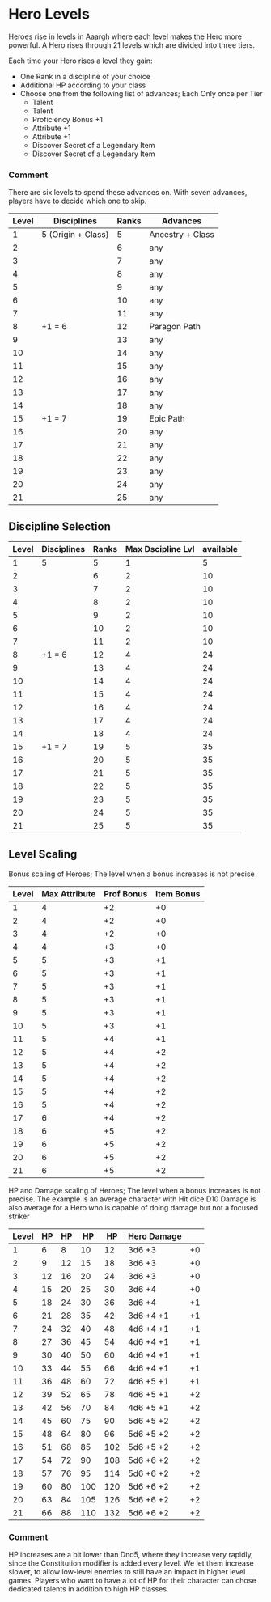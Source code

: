 # Hero Levels

Heroes rise in levels in Aaargh where each level makes the Hero more powerful.
A Hero rises through 21 levels which are divided into three tiers.

Each time your Hero rises a level they gain:
* One Rank in a discipline of your choice
* Additional HP according to your class
* Choose one from the following list of advances; Each Only once per Tier
    * Talent 
    * Talent 
    * Proficiency Bonus +1
    * Attribute +1
    * Attribute +1
    * Discover Secret of a Legendary Item
    * Discover Secret of a Legendary Item
    
### Comment
There are six levels to spend these advances on.
With seven advances, players have to decide which one to skip.

| Level | Disciplines        | Ranks | Advances         |
|-------|--------------------|-------|------------------|
| 1     | 5 (Origin + Class) | 5     | Ancestry + Class |
| 2     |                    | 6     | any              | 
| 3     |                    | 7     | any              |
| 4     |                    | 8     | any              |
| 5     |                    | 9     | any              |
| 6     |                    | 10    | any              |
| 7     |                    | 11    | any              |
| 8     | +1 = 6             | 12    | Paragon Path     |
| 9     |                    | 13    | any              |
| 10    |                    | 14    | any              |
| 11    |                    | 15    | any              | 
| 12    |                    | 16    | any              |
| 13    |                    | 17    | any              |
| 14    |                    | 18    | any              |
| 15    | +1 = 7             | 19    | Epic Path        |
| 16    |                    | 20    | any              |
| 17    |                    | 21    | any              |
| 18    |                    | 22    | any              |
| 19    |                    | 23    | any              |
| 20    |                    | 24    | any              |
| 21    |                    | 25    | any              |


## Discipline Selection
| Level | Disciplines | Ranks | Max Dscipline Lvl | available | 
|-------|-------------|-------|-------------------|-----------|
| 1     | 5           | 5     | 1                 | 5         |
| 2     |             | 6     | 2                 | 10        |
| 3     |             | 7     | 2                 | 10        |
| 4     |             | 8     | 2                 | 10        |
| 5     |             | 9     | 2                 | 10        |
| 6     |             | 10    | 2                 | 10        | Problem!
| 7     |             | 11    | 2                 | 10        | Problem!
| 8     | +1 = 6      | 12    | 4                 | 24        |
| 9     |             | 13    | 4                 | 24        |
| 10    |             | 14    | 4                 | 24        |
| 11    |             | 15    | 4                 | 24        |
| 12    |             | 16    | 4                 | 24        |
| 13    |             | 17    | 4                 | 24        |
| 14    |             | 18    | 4                 | 24        |
| 15    | +1 = 7      | 19    | 5                 | 35        |
| 16    |             | 20    | 5                 | 35        |
| 17    |             | 21    | 5                 | 35        |
| 18    |             | 22    | 5                 | 35        |
| 19    |             | 23    | 5                 | 35        |
| 20    |             | 24    | 5                 | 35        |
| 21    |             | 25    | 5                 | 35        |

## Level Scaling
Bonus scaling of Heroes; The level when a bonus increases is not precise

| Level | Max Attribute | Prof Bonus | Item Bonus |
|-------|---------------|------------|------------|
| 1     | 4             | +2         | +0         | 
| 2     | 4             | +2         | +0         | 
| 3     | 4             | +2         | +0         | 
| 4     | 4             | +3         | +0         | 
| 5     | 5             | +3         | +1         | 
| 6     | 5             | +3         | +1         | 
| 7     | 5             | +3         | +1         | 
| 8     | 5             | +3         | +1         | 
| 9     | 5             | +3         | +1         | 
| 10    | 5             | +3         | +1         | 
| 11    | 5             | +4         | +1         | 
| 12    | 5             | +4         | +2         | 
| 13    | 5             | +4         | +2         | 
| 14    | 5             | +4         | +2         | 
| 15    | 5             | +4         | +2         | 
| 16    | 5             | +4         | +2         | 
| 17    | 6             | +4         | +2         | 
| 18    | 6             | +5         | +2         | 
| 19    | 6             | +5         | +2         | 
| 20    | 6             | +5         | +2         | 
| 21    | 6             | +5         | +2         | 

HP and Damage scaling of Heroes; The level when a bonus increases is not precise.
The example is an average character with Hit dice D10
Damage is also average for a Hero who is capable of doing damage but not a focused striker

| Level | HP  | HP  | HP  | HP  | Hero Damage |     |
|-------|-----|-----|-----|-----|-------------|-----|
| 1     | 6   | 8   | 10  | 12  | 3d6 +3      | +0  | 
| 2     | 9   | 12  | 15  | 18  | 3d6 +3      | +0  | 
| 3     | 12  | 16  | 20  | 24  | 3d6 +3      | +0  | 
| 4     | 15  | 20  | 25  | 30  | 3d6 +4      | +0  | 
| 5     | 18  | 24  | 30  | 36  | 3d6 +4      | +1  | 
| 6     | 21  | 28  | 35  | 42  | 3d6 +4 +1   | +1  | 
| 7     | 24  | 32  | 40  | 48  | 4d6 +4 +1   | +1  | 
| 8     | 27  | 36  | 45  | 54  | 4d6 +4 +1   | +1  | 
| 9     | 30  | 40  | 50  | 60  | 4d6 +4 +1   | +1  | 
| 10    | 33  | 44  | 55  | 66  | 4d6 +4 +1   | +1  | 
| 11    | 36  | 48  | 60  | 72  | 4d6 +5 +1   | +1  | 
| 12    | 39  | 52  | 65  | 78  | 4d6 +5 +1   | +2  | 
| 13    | 42  | 56  | 70  | 84  | 4d6 +5 +1   | +2  | 
| 14    | 45  | 60  | 75  | 90  | 5d6 +5 +2   | +2  | 
| 15    | 48  | 64  | 80  | 96  | 5d6 +5 +2   | +2  | 
| 16    | 51  | 68  | 85  | 102 | 5d6 +5 +2   | +2  | 
| 17    | 54  | 72  | 90  | 108 | 5d6 +6 +2   | +2  | 
| 18    | 57  | 76  | 95  | 114 | 5d6 +6 +2   | +2  | 
| 19    | 60  | 80  | 100 | 120 | 5d6 +6 +2   | +2  | 
| 20    | 63  | 84  | 105 | 126 | 5d6 +6 +2   | +2  | 
| 21    | 66  | 88  | 110 | 132 | 5d6 +6 +2   | +2  | 

### Comment
HP increases are a bit lower than Dnd5, where they increase very rapidly, since the Constitution modifier is added every level.
We let them increase slower, to allow low-level enemies to still have an impact in higher level games.
Players who want to have a lot of HP for their character can chose dedicated talents in addition to high HP classes.
